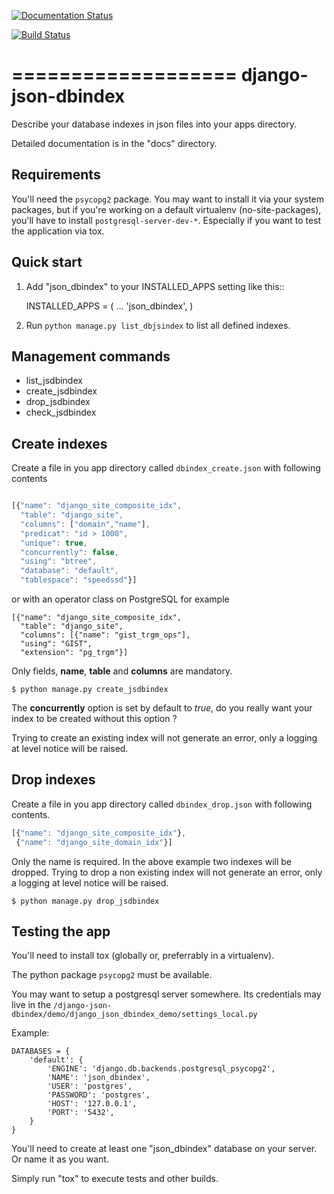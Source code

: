 [![Documentation Status](https://readthedocs.org/projects/django-json-dbindex/badge/?version=latest)](https://readthedocs.org/projects/django-json-dbindex/?badge=latest)

[![Build Status](https://travis-ci.org/rodo/django-json-dbindex.svg)](https://travis-ci.org/rodo/django-json-dbindex)

===================
django-json-dbindex
===================

Describe your database indexes in json files into your apps directory.

Detailed documentation is in the "docs" directory.

Requirements
------------

You'll need the ``psycopg2`` package. You may want to install it via your system
packages, but if you're working on a default virtualenv (no-site-packages),
you'll have to install ``postgresql-server-dev-*``. Especially if you want to
test the application via tox.


Quick start
-----------

1. Add "json_dbindex" to your INSTALLED_APPS setting like this::

    INSTALLED_APPS = (
        ...
        'json_dbindex',
    )

2. Run `python manage.py list_dbjsindex` to list all defined indexes.


Management commands
-------------------

* list_jsdbindex
* create_jsdbindex
* drop_jsdbindex
* check_jsdbindex


Create indexes
--------------

Create a file in you app directory called `dbindex_create.json` with
following contents

```javascript

[{"name": "django_site_composite_idx",
  "table": "django_site",
  "columns": ["domain","name"],
  "predicat": "id > 1000",
  "unique": true,
  "concurrently": false,
  "using": "btree",
  "database": "default",
  "tablespace": "speedssd"}]
```

or with an operator class on PostgreSQL for example

```
[{"name": "django_site_composite_idx",
  "table": "django_site",
  "columns": [{"name": "gist_trgm_ops"],
  "using": "GIST",
  "extension": "pg_trgm"}]
```

Only fields, **name**, **table** and **columns** are mandatory.

```shell
$ python manage.py create_jsdbindex
```

The **concurrently** option is set by default to *true*, do you really
want your index to be created without this option ?

Trying to create an existing index will not generate an error, only a
logging at level notice will be raised.


Drop indexes
------------

Create a file in you app directory called `dbindex_drop.json` with
following contents.

```javascript
[{"name": "django_site_composite_idx"},
 {"name": "django_site_domain_idx"}]
```

Only the name is required. In the above example two indexes will be
dropped. Trying to drop a non existing index will not generate an
error, only a logging at level notice will be raised.

```shell
$ python manage.py drop_jsdbindex
```


Testing the app
---------------

You'll need to install tox (globally or, preferrably in a virtualenv).

The python package ``psycopg2`` must be available.

You may want to setup a postgresql server somewhere. Its credentials may live
in the ``/django-json-dbindex/demo/django_json_dbindex_demo/settings_local.py``

Example:

```
DATABASES = {
    'default': {
        'ENGINE': 'django.db.backends.postgresql_psycopg2',
        'NAME': 'json_dbindex',
        'USER': 'postgres',
        'PASSWORD': 'postgres',
        'HOST': '127.0.0.1',
        'PORT': '5432',
    }
}
```


You'll need to create at least one "json_dbindex" database on your server. Or
name it as you want.

Simply run "tox" to execute tests and other builds.
